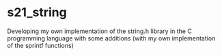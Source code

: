 # s21_string
Developing my own implementation of the string.h library in the C programming language with some additions (with my own implementation of the sprintf functions)
